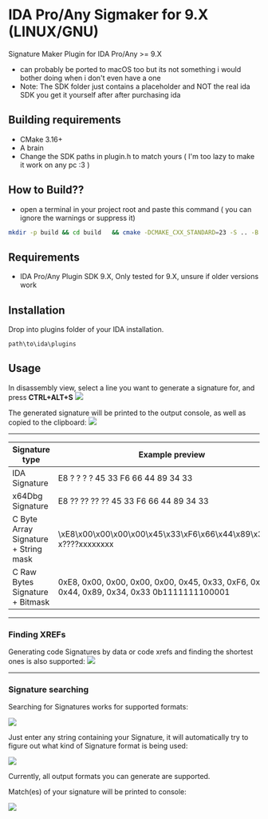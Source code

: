# IDA Pro/Any Sigmaker for 9.X (LINUX/GNU)
Signature Maker Plugin for IDA Pro/Any >= 9.X

- can probably be ported to macOS too but its not something i would bother doing when i don't even have a one
- Note: The SDK folder just contains a placeholder and NOT the real ida SDK you get it yourself after after purchasing ida 
## Building requirements
- CMake 3.16+
- A brain
- Change the SDK paths in plugin.h to match yours ( I'm too lazy to make it work on any pc :3 )
## How to Build??
- open a terminal in your project root and paste this command ( you can ignore the warnings or suppress it)
```sh
mkdir -p build && cd build   && cmake -DCMAKE_CXX_STANDARD=23 -S .. -B .   && cmake --build .
```
## Requirements
- IDA Pro/Any Plugin SDK 9.X, Only tested for 9.X, unsure if older versions work

## Installation
Drop into plugins folder of your IDA installation.

`path\to\ida\plugins`

## Usage
In disassembly view, select a line you want to generate a signature for, and press 
**CTRL+ALT+S**
![](https://i.imgur.com/Cpz50AR.png)

The generated signature will be printed to the output console, as well as copied to the clipboard:
![](https://i.imgur.com/4yYEbb3.png)

___

| Signature type | Example preview |
| --- | ----------- |
| IDA Signature | E8 ? ? ? ? 45 33 F6 66 44 89 34 33 |
| x64Dbg Signature | E8 ?? ?? ?? ?? 45 33 F6 66 44 89 34 33 |
| C Byte Array Signature + String mask | \xE8\x00\x00\x00\x00\x45\x33\xF6\x66\x44\x89\x34\x33 x????xxxxxxxx |
| C Raw Bytes Signature + Bitmask | 0xE8, 0x00, 0x00, 0x00, 0x00, 0x45, 0x33, 0xF6, 0x66, 0x44, 0x89, 0x34, 0x33  0b1111111100001 |

___
### Finding XREFs
Generating code Signatures by data or code xrefs and finding the shortest ones is also supported:
![](https://i.imgur.com/GqLH2dF.png)

___
### Signature searching
Searching for Signatures works for supported formats:

![](https://i.imgur.com/rLR1qmt.png)

Just enter any string containing your Signature, it will automatically try to figure out what kind of Signature format is being used:

![](https://i.imgur.com/gMQpYTP.png)

Currently, all output formats you can generate are supported.

Match(es) of your signature will be printed to console:

![](https://i.imgur.com/JZjgz4a.png)
